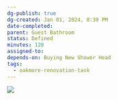 ```yaml
---
dg-publish: true
dg-created: Jan 01, 2024, 8:39 PM
date-completed:
parent: Guest Bathroom
status: Defined
minutes: 120
assigned-to:
depends-on: Buying New Shower Head
tags:
  - oakmore-renovation-task
---
```


![](https://lh3.googleusercontent.com/pw/ABLVV84j1NRyQdURx8e5hCEkWN5NIIhdvSSonipVeGve9t0ulwIsnCMx0elEKFhkXpjkWJS58E3PsnGU-f8w8gWXLXBvkEL7480KTLn6JoVwoCaTPBhlaxH9BAzVbVjPnHDdhRnd72G697S5Rp551rGEFXHdVw=w700-h1245-s-no-gm?authuser=0)